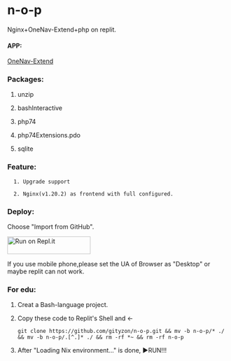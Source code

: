# n-o-p

Nginx+OneNav-Extend+php on replit.

#### APP:

[OneNav-Extend](https://gitee.com/tznb/OneNav)

### Packages:

1. unzip

2. bashInteractive

3. php74

4. php74Extensions.pdo

5. sqlite

### Feature:

      1. Upgrade support

      2. Nginx(v1.20.2) as frontend with full configured.

### Deploy:

   Choose "Import from GitHub".

<a href="https://replit.com/github/gityzon/bk-sc">
  <img alt="Run on Repl.it" src="https://replit.com/badge/github/github/gityzon" style="height: 40px; width: 190px;" />
</a>

If you use mobile phone,please set the UA of Browser as "Desktop" or maybe replit can not work.

### For edu:

1. Creat a Bash-language project.

2. Copy these code to Replit's Shell and ←

   `git clone https://github.com/gityzon/n-o-p.git && mv -b n-o-p/* ./ && mv -b n-o-p/.[^.]* ./ && rm -rf *~ && rm -rf n-o-p`

3. After "Loading Nix environment..." is done, ▶RUN!!!

